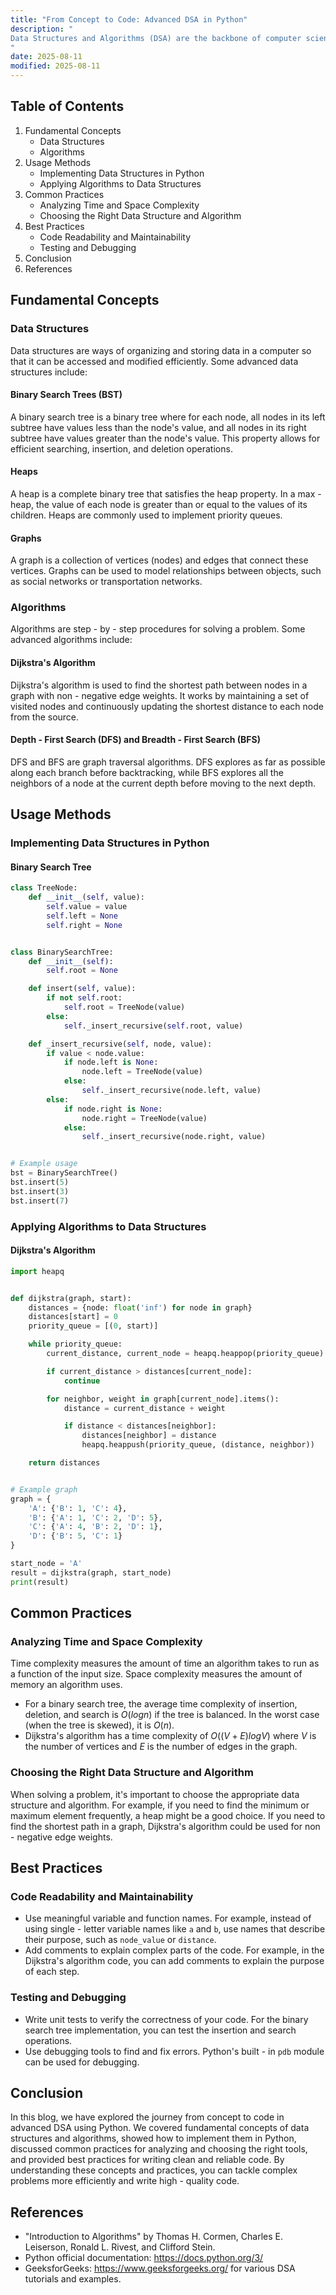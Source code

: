 ```yaml
---
title: "From Concept to Code: Advanced DSA in Python"
description: "
Data Structures and Algorithms (DSA) are the backbone of computer science, providing the tools and techniques needed to solve complex problems efficiently. Python, with its simplicity and versatility, is an excellent language for implementing and exploring advanced DSA concepts. In this blog, we will take you on a journey from understanding the fundamental concepts of advanced DSA to writing code in Python. We'll cover various data structures, algorithms, and how to translate theoretical ideas into practical code.
"
date: 2025-08-11
modified: 2025-08-11
---
```


## Table of Contents
1. Fundamental Concepts
    - Data Structures
    - Algorithms
2. Usage Methods
    - Implementing Data Structures in Python
    - Applying Algorithms to Data Structures
3. Common Practices
    - Analyzing Time and Space Complexity
    - Choosing the Right Data Structure and Algorithm
4. Best Practices
    - Code Readability and Maintainability
    - Testing and Debugging
5. Conclusion
6. References

## Fundamental Concepts

### Data Structures
Data structures are ways of organizing and storing data in a computer so that it can be accessed and modified efficiently. Some advanced data structures include:

#### Binary Search Trees (BST)
A binary search tree is a binary tree where for each node, all nodes in its left subtree have values less than the node's value, and all nodes in its right subtree have values greater than the node's value. This property allows for efficient searching, insertion, and deletion operations.

#### Heaps
A heap is a complete binary tree that satisfies the heap property. In a max - heap, the value of each node is greater than or equal to the values of its children. Heaps are commonly used to implement priority queues.

#### Graphs
A graph is a collection of vertices (nodes) and edges that connect these vertices. Graphs can be used to model relationships between objects, such as social networks or transportation networks.

### Algorithms
Algorithms are step - by - step procedures for solving a problem. Some advanced algorithms include:

#### Dijkstra's Algorithm
Dijkstra's algorithm is used to find the shortest path between nodes in a graph with non - negative edge weights. It works by maintaining a set of visited nodes and continuously updating the shortest distance to each node from the source.

#### Depth - First Search (DFS) and Breadth - First Search (BFS)
DFS and BFS are graph traversal algorithms. DFS explores as far as possible along each branch before backtracking, while BFS explores all the neighbors of a node at the current depth before moving to the next depth.


## Usage Methods

### Implementing Data Structures in Python

#### Binary Search Tree
```python
class TreeNode:
    def __init__(self, value):
        self.value = value
        self.left = None
        self.right = None


class BinarySearchTree:
    def __init__(self):
        self.root = None

    def insert(self, value):
        if not self.root:
            self.root = TreeNode(value)
        else:
            self._insert_recursive(self.root, value)

    def _insert_recursive(self, node, value):
        if value < node.value:
            if node.left is None:
                node.left = TreeNode(value)
            else:
                self._insert_recursive(node.left, value)
        else:
            if node.right is None:
                node.right = TreeNode(value)
            else:
                self._insert_recursive(node.right, value)


# Example usage
bst = BinarySearchTree()
bst.insert(5)
bst.insert(3)
bst.insert(7)
```

### Applying Algorithms to Data Structures

#### Dijkstra's Algorithm
```python
import heapq


def dijkstra(graph, start):
    distances = {node: float('inf') for node in graph}
    distances[start] = 0
    priority_queue = [(0, start)]

    while priority_queue:
        current_distance, current_node = heapq.heappop(priority_queue)

        if current_distance > distances[current_node]:
            continue

        for neighbor, weight in graph[current_node].items():
            distance = current_distance + weight

            if distance < distances[neighbor]:
                distances[neighbor] = distance
                heapq.heappush(priority_queue, (distance, neighbor))

    return distances


# Example graph
graph = {
    'A': {'B': 1, 'C': 4},
    'B': {'A': 1, 'C': 2, 'D': 5},
    'C': {'A': 4, 'B': 2, 'D': 1},
    'D': {'B': 5, 'C': 1}
}

start_node = 'A'
result = dijkstra(graph, start_node)
print(result)
```


## Common Practices

### Analyzing Time and Space Complexity
Time complexity measures the amount of time an algorithm takes to run as a function of the input size. Space complexity measures the amount of memory an algorithm uses.

- For a binary search tree, the average time complexity of insertion, deletion, and search is $O(log n)$ if the tree is balanced. In the worst case (when the tree is skewed), it is $O(n)$.
- Dijkstra's algorithm has a time complexity of $O((V + E) log V)$ where $V$ is the number of vertices and $E$ is the number of edges in the graph.

### Choosing the Right Data Structure and Algorithm
When solving a problem, it's important to choose the appropriate data structure and algorithm. For example, if you need to find the minimum or maximum element frequently, a heap might be a good choice. If you need to find the shortest path in a graph, Dijkstra's algorithm could be used for non - negative edge weights.


## Best Practices

### Code Readability and Maintainability
- Use meaningful variable and function names. For example, instead of using single - letter variable names like `a` and `b`, use names that describe their purpose, such as `node_value` or `distance`.
- Add comments to explain complex parts of the code. For example, in the Dijkstra's algorithm code, you can add comments to explain the purpose of each step.

### Testing and Debugging
- Write unit tests to verify the correctness of your code. For the binary search tree implementation, you can test the insertion and search operations.
- Use debugging tools to find and fix errors. Python's built - in `pdb` module can be used for debugging.


## Conclusion
In this blog, we have explored the journey from concept to code in advanced DSA using Python. We covered fundamental concepts of data structures and algorithms, showed how to implement them in Python, discussed common practices for analyzing and choosing the right tools, and provided best practices for writing clean and reliable code. By understanding these concepts and practices, you can tackle complex problems more efficiently and write high - quality code.

## References
- "Introduction to Algorithms" by Thomas H. Cormen, Charles E. Leiserson, Ronald L. Rivest, and Clifford Stein.
- Python official documentation: https://docs.python.org/3/
- GeeksforGeeks: https://www.geeksforgeeks.org/ for various DSA tutorials and examples.